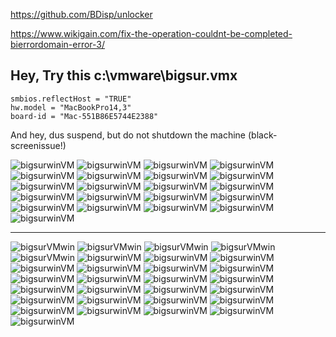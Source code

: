 https://github.com/BDisp/unlocker

https://www.wikigain.com/fix-the-operation-couldnt-be-completed-bierrordomain-error-3/

## Hey, Try this c:\vmware\bigsur.vmx

````
smbios.reflectHost = "TRUE"
hw.model = "MacBookPro14,3"
board-id = "Mac-551B86E5744E2388"
````
And hey, dus suspend, but do not shutdown the machine (black-screenissue!) 


![bigsurwinVM](.//pictures/vmware-workstation15win_install_macOS11_big-sur_24.png)
![bigsurwinVM](.//pictures/vmware-workstation15win_install_macOS11_big-sur_25.png)
![bigsurwinVM](.//pictures/vmware-workstation15win_install_macOS11_big-sur_26.png)
![bigsurwinVM](.//pictures/vmware-workstation15win_install_macOS11_big-sur_27.png)
![bigsurwinVM](.//pictures/vmware-workstation15win_install_macOS11_big-sur_28.png)
![bigsurwinVM](.//pictures/vmware-workstation15win_install_macOS11_big-sur_29.png)
![bigsurwinVM](.//pictures/vmware-workstation15win_install_macOS11_big-sur_30.png)
![bigsurwinVM](.//pictures/vmware-workstation15win_install_macOS11_big-sur_31.png)
![bigsurwinVM](.//pictures/vmware-workstation15win_install_macOS11_big-sur_32.png)
![bigsurwinVM](.//pictures/vmware-workstation15win_install_macOS11_big-sur_33.png)
![bigsurwinVM](.//pictures/vmware-workstation15win_install_macOS11_big-sur_34.png)
![bigsurwinVM](.//pictures/vmware-workstation15win_install_macOS11_big-sur_35.png)
![bigsurwinVM](.//pictures/vmware-workstation15win_install_macOS11_big-sur_36.png)
![bigsurwinVM](.//pictures/vmware-workstation15win_install_macOS11_big-sur_37.png)
![bigsurwinVM](.//pictures/vmware-workstation15win_install_macOS11_big-sur_38.png)
![bigsurwinVM](.//pictures/vmware-workstation15win_install_macOS11_big-sur_39.png)
![bigsurwinVM](.//pictures/vmware-workstation15win_install_macOS11_big-sur_40.png)
![bigsurwinVM](.//pictures/vmware-workstation15win_install_macOS11_big-sur_41.png)
![bigsurwinVM](.//pictures/vmware-workstation15win_install_macOS11_big-sur_42.png)
![bigsurwinVM](.//pictures/vmware-workstation15win_install_macOS11_big-sur_43.png)
![bigsurwinVM](.//pictures/vmware-workstation15win_install_macOS11_big-sur_44.png)


---
![bigsurVMwin](.//pictures/vmware-workstation15_win1-install_macOS11_big-sur_16.png)
![bigsurVMwin](.//pictures/vmware-workstation15_win1-install_macOS11_big-sur_17.png)
![bigsurVMwin](.//pictures/vmware-workstation15_win1-install_macOS11_big-sur_23.png)
![bigsurVMwin](.//pictures/vmware-workstation15_win1-install_macOS11_big-sur_27.png)
![bigsurVMwin](.//pictures/vmware-workstation15_win1-install_macOS11_big-sur_47.png)
![bigsurwinVM](.//pictures/vmware-workstation15win_install_macOS11_big-sur_00.png)
![bigsurwinVM](.//pictures/vmware-workstation15win_install_macOS11_big-sur_01.png)
![bigsurwinVM](.//pictures/vmware-workstation15win_install_macOS11_big-sur_02.png)
![bigsurwinVM](.//pictures/vmware-workstation15win_install_macOS11_big-sur_03.png)
![bigsurwinVM](.//pictures/vmware-workstation15win_install_macOS11_big-sur_04.png)
![bigsurwinVM](.//pictures/vmware-workstation15win_install_macOS11_big-sur_05.png)
![bigsurwinVM](.//pictures/vmware-workstation15win_install_macOS11_big-sur_06.png)
![bigsurwinVM](.//pictures/vmware-workstation15win_install_macOS11_big-sur_07.png)
![bigsurwinVM](.//pictures/vmware-workstation15win_install_macOS11_big-sur_08.png)
![bigsurwinVM](.//pictures/vmware-workstation15win_install_macOS11_big-sur_09.png)
![bigsurwinVM](.//pictures/vmware-workstation15win_install_macOS11_big-sur_10.png)
![bigsurwinVM](.//pictures/vmware-workstation15win_install_macOS11_big-sur_11.png)
![bigsurwinVM](.//pictures/vmware-workstation15win_install_macOS11_big-sur_12.png)
![bigsurwinVM](.//pictures/vmware-workstation15win_install_macOS11_big-sur_13.png)
![bigsurwinVM](.//pictures/vmware-workstation15win_install_macOS11_big-sur_14.png)
![bigsurwinVM](.//pictures/vmware-workstation15win_install_macOS11_big-sur_15.png)
![bigsurwinVM](.//pictures/vmware-workstation15win_install_macOS11_big-sur_16.png)
![bigsurwinVM](.//pictures/vmware-workstation15win_install_macOS11_big-sur_17.png)
![bigsurwinVM](.//pictures/vmware-workstation15win_install_macOS11_big-sur_18.png)
![bigsurwinVM](.//pictures/vmware-workstation15win_install_macOS11_big-sur_19.png)
![bigsurwinVM](.//pictures/vmware-workstation15win_install_macOS11_big-sur_20.png)
![bigsurwinVM](.//pictures/vmware-workstation15win_install_macOS11_big-sur_21.png)
![bigsurwinVM](.//pictures/vmware-workstation15win_install_macOS11_big-sur_22.png)
![bigsurwinVM](.//pictures/vmware-workstation15win_install_macOS11_big-sur_23.png)
